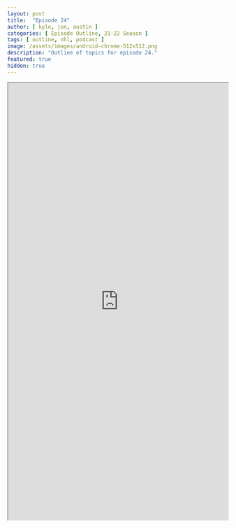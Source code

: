```yaml
---
layout: post
title:  "Episode 24"
author: [ kyle, jon, austin ]
categories: [ Episode Outline, 21-22 Season ]
tags: [ outline, nhl, podcast ]
image: /assets/images/android-chrome-512x512.png
description: "Outline of topics for episode 24."
featured: true
hidden: true
---
```


<iframe src="https://docs.google.com/document/d/e/2PACX-1vSjFQGiBNVSevc1ozkAC7zNI_gRgSWYjLMC3HK9KNKen483XJR_valw0gpAmBBS8cyN9DO2otNJ9_ra/pub?embedded=true" width="100%" height="1000"></iframe>
